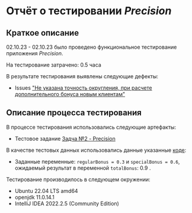 # Отчёт о тестировании _Precision_

## Краткое описание

02.10.23 - 02.10.23 было проведено функциональное тестирование приложения _Precision_.

На тестирование затрачено: 0.5 часа

В результате тестирования выявлены следующие дефекты:
* Issues ["Не указана точность округления, при расчете дополнительного бонуса новым клиентам"](https://github.com/Tamara756/precision/issues/1)

## Описание процесса тестирования

В процессе тестирования использовались следующие артефакты:
* Тестовое задание [Задча №2 - Precision](https://github.com/netology-code/javaqa-homeworks/tree/master/programming#%D0%B7%D0%B0%D0%B4%D0%B0%D1%87%D0%B0-2---precision)

В качестве тестовых данных использовались данные указанные [коде](https://github.com/netology-code/javaqa-homeworks/tree/master/programming#%D0%B7%D0%B0%D0%B4%D0%B0%D1%87%D0%B0-2---precision):
* Заданные переменные: `regularBonus = 0.3` и `specialBonus = 0.6`, ожидаемый результат в переменной `totalBonus`: 0.9 . 

Тестирование производилось в следующем окружении:
* Ubuntu 22.04 LTS amd64
* openjdk 11.0.14.1
* IntelliJ IDEA 2022.2.5 (Community Edition)